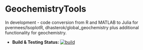 # GeochemistryTools

In development - code conversion from R and MATLAB to Julia for pvermees/IsoplotR, dhasterok/global_geochemistry plus additional functionality for geochemistry.

- **Build & Testing Status:**
[![build](https://github.com/jarredclloyd/GeochemistryTools.jl/actions/workflows/ci.yml/badge.svg)](https://github.com/jarredclloyd/GeochemistryTools.jl/actions/workflows/ci.yml)
